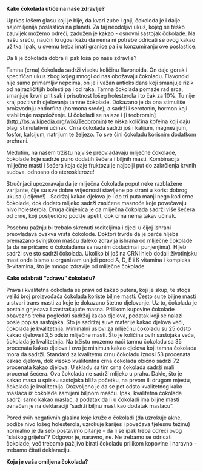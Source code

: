 **Kako čokolada utiče na naše zdravlje?**


Uprkos lošem glasu koji je bije, da kvari zube i goji, čokoloda je i dalje najomiljenija poslastica na planeti. Za taj neodoljivi ukus, kojeg se teško zauvijek možemo odreći, zadužen je kakao - osnovni sastojak čokolade. Na našu sreću, naučni krugovi kažu da nema ni potrebe odricati se ovog kakao užitka. Ipak, u svemu treba imati granice pa i u konzumiranju ove poslastice.

Da li je čokolada dobra ili pak loša po naše zdravlje?

Tamna (crna) čokolada sadrži visoku količinu flavonoida. On daje gorak i specifičan ukus zbog kojeg mnogi od nas obožavaju čokoladu. Flavonoid nije samo primamljiv nepcima, on je i važan antioksidans koji smanjuje rizik od najrazličitijih bolesti pa i od raka. Tamna čokolada pomaže rad srca, smanjuje krvni pritisak i prisutnost lošeg holesterola i to čak za 10%. Tu nije kraj pozitivnih djelovanja tamne čokolade. Dokazano je da ona stimuliše proizvodnju endorfina (hormona sreće), a sadrži i serotonin, hormon koji stabilizuje raspoloženje. U čokoladi se nalaze i [i teobromin] (http://bs.wikipedia.org/wiki/Teobromin) te niska količina kofeina koji daju blagi stimulativni učinak. Crna čokolada sadrži još i kalijum, magnezijum, fosfor, kalcijum, natrijum te željezo. To sve čini čokoladu korisnim dodatkom prehrani. 

Međutim, na našem tržištu najviše preovladavaju mliječne čokolade, čokolade koje sadrže puno dodatih šećera i biljnih masti. Kombinacija mliječne masti i šećera koja daje fruktozu je najbolji put do zakrčienja krvnih sudova, odnosno do ateroskleroze! 

Stručnjaci upozoravaju da je mliječna čokolada poput neke razblažene varijante, čije su sve dobre vrijednosti stavljene po strani u korist dobrog ukusa (i cijene!) . Sadržaj kakao djelova je i do tri puta manji nego kod crne čokolade, dok dodato mlijeko sadrži zasićene masnoće koje povećavaju nivo holesterola. Druga činjenica je da mliječna čokolada sadrži više šećera od crne, koji posljedično podiže apetit, dok crna nema takav učinak. 

Posebnu pažnju bi trebalo skrenuti roditeljima i djeci u čijoj ishrani preovladava ovakva vrsta čokolode. Doktori trvrde da je parče hljeba premazano svinjskom mašću daleko zdravija ishrana od mliječne čokolade (a da ne pričamo o čokoladama sa raznim dodacima i punjenjima). Hljeb sadrži sve sto sadrži čokolada. Ukoliko bi još na CRNI hleb dodali životinjsku mast onda bismo u organizam unijeli  pored A, D, E i K vitamina i kompleks B-vitamina, što je mnogo zdravije od mliječne čokolade.


**Kako odabrati “zdravu” čokoladu?**

Prava i kvalitetna čokolada se pravi od kakao putera, koji je skup, te stoga veliki broj proizvođača čokolada koriste biljne masti. Često su te biljne masti u stvari trans masti za koje je dokazano štetno djelovanje. Uz to, čokolada je postala gnjecava i zastrašujuće masna. 
Prilikom kupovine čokolade obavezno treba pogledati sadržaj kakao djelova, podatak koji se nalazi posle popisa sastojaka. Što je sadržaj suve materije kakao djelova veći, čokolada je kvalitetnija. Minimalni uslovi za mliječnu čokoladu su 25 odsto kakao djelova i 3,5 odsto mliječne masti. Što  je količina ovih sastojaka veća, čokolada je kvalitetnija. Na tržistu mozemo naći tamnu čokoladu sa 35 procenata kakao djelova i ovo je minimun kakao djelova koji tamna čokolada mora da sadrži. Standard za kvalitetnu crnu čokoladu  iznosi 53 procenata kakao djelova, dok visoko kvalitentna crna čokolada obično sadrži 72 procenata kakao djelova. U skladu sa tim crna čokolada sadrži mali procenat šećera. Ova čokolada ne sadrži mlijeko u prahu. Dakle, što je kakao masa u spisku sastojaka bliža početku, na prvom ili drugom mjestu, čokolada je kvalitetnija. Dozvoljeno je da se pet odsto kvalitetnog kako maslaca iz čokolade zamijeni biljnom mašću. Ipak, kvalitetna čokolada sadrži samo kakao maslac, a podatak da li u čokoladi ima biljne masti označen je na deklaraciji “sadrži biljnu mast kao dodatak maslacu”. 

Pored svih negativnih glasina koje kruže o čokoladi  (da uzrokuje akne, podiže nivo lošeg holesterola, uzrokuje karijes i povećava tjelesnu težinu) normalno je da sebi postavimo pitanje - da li se ipak treba odreći ovog “slatkog grijeha”? Odgovor je, naravno, ne. Ne trebamo se odricati čokolade, već trebamo pažljivo birati čokoladu prilikom kopovine i naravno - trebamo čitati deklaraciju. 


**Koja je vaša omiljena čokolada?**

